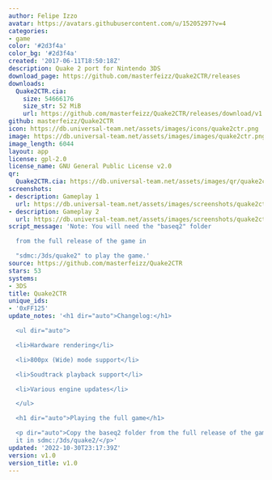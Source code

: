 ```yaml
---
author: Felipe Izzo
avatar: https://avatars.githubusercontent.com/u/15205297?v=4
categories:
- game
color: '#2d3f4a'
color_bg: '#2d3f4a'
created: '2017-06-11T18:50:18Z'
description: Quake 2 port for Nintendo 3DS
download_page: https://github.com/masterfeizz/Quake2CTR/releases
downloads:
  Quake2CTR.cia:
    size: 54666176
    size_str: 52 MiB
    url: https://github.com/masterfeizz/Quake2CTR/releases/download/v1.0/Quake2CTR.cia
github: masterfeizz/Quake2CTR
icon: https://db.universal-team.net/assets/images/icons/quake2ctr.png
image: https://db.universal-team.net/assets/images/images/quake2ctr.png
image_length: 6044
layout: app
license: gpl-2.0
license_name: GNU General Public License v2.0
qr:
  Quake2CTR.cia: https://db.universal-team.net/assets/images/qr/quake2ctr-cia.png
screenshots:
- description: Gameplay 1
  url: https://db.universal-team.net/assets/images/screenshots/quake2ctr/gameplay-1.png
- description: Gameplay 2
  url: https://db.universal-team.net/assets/images/screenshots/quake2ctr/gameplay-2.png
script_message: 'Note: You will need the "baseq2" folder

  from the full release of the game in

  "sdmc:/3ds/quake2" to play the game.'
source: https://github.com/masterfeizz/Quake2CTR
stars: 53
systems:
- 3DS
title: Quake2CTR
unique_ids:
- '0xFF125'
update_notes: '<h1 dir="auto">Changelog:</h1>

  <ul dir="auto">

  <li>Hardware rendering</li>

  <li>800px (Wide) mode support</li>

  <li>Soudtrack playback support</li>

  <li>Various engine updates</li>

  </ul>

  <h1 dir="auto">Playing the full game</h1>

  <p dir="auto">Copy the baseq2 folder from the full release of the game and place
  it in sdmc:/3ds/quake2/</p>'
updated: '2022-10-30T23:17:39Z'
version: v1.0
version_title: v1.0
---
```

